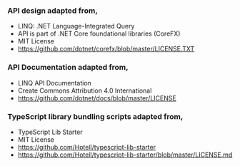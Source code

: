 ### API design adapted from,

* LINQ: .NET Language-Integrated Query
* API is part of .NET Core foundational libraries (CoreFX)
* MIT License
* https://github.com/dotnet/corefx/blob/master/LICENSE.TXT

### API Documentation adapted from,

* LINQ API Documentation
* Create Commons Attribution 4.0 International
* https://github.com/dotnet/docs/blob/master/LICENSE

### TypeScript library bundling scripts adapted from,

* TypeScript Lib Starter
* MIT License
* https://github.com/Hotell/typescript-lib-starter
* https://github.com/Hotell/typescript-lib-starter/blob/master/LICENSE.md